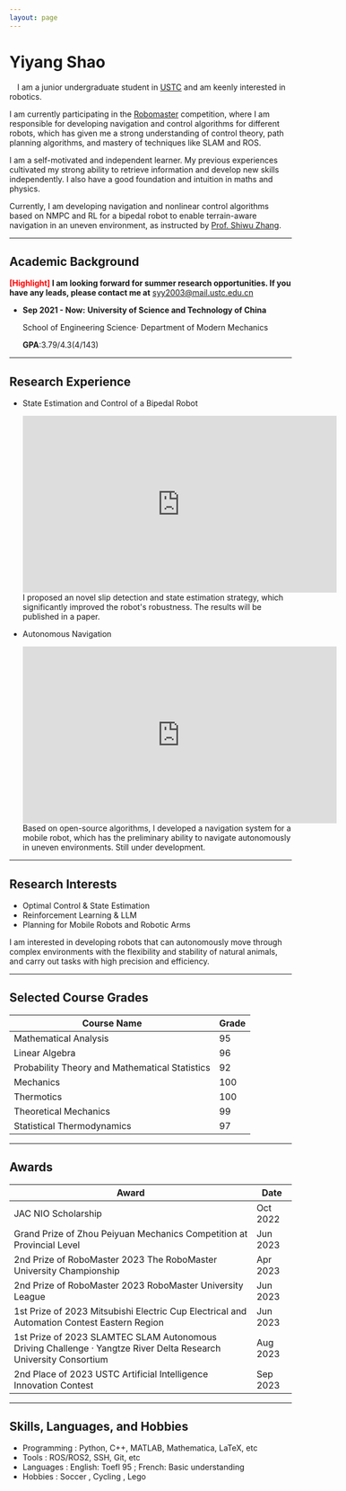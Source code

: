 ```yaml
---
layout: page
---
```


# Yiyang Shao

&ensp;&ensp;I am a junior undergraduate student in [USTC](https://en.ustc.edu.cn/) and am keenly interested in robotics.

I am currently participating in the [Robomaster](https://www.robomaster.com/en-US) competition, where I am responsible for developing navigation and control algorithms for different robots, which has given me a strong understanding of control theory, path planning algorithms, and mastery of techniques like SLAM and ROS.

I am a self-motivated and independent learner. My previous experiences cultivated my strong ability to retrieve information and develop new skills independently. I also have a good foundation and intuition in maths and physics.

Currently, I am developing navigation and nonlinear control algorithms based on NMPC and RL for a bipedal robot to enable terrain-aware navigation in an uneven environment, as instructed by [Prof. Shiwu Zhang](http://staff.ustc.edu.cn/~swzhang/).

---

## Academic Background

**<font color='red'>[Highlight]</font> I am looking forward for summer research opportunities. If you have any leads, please contact me at** <syy2003@mail.ustc.edu.cn>

- **Sep 2021 - Now:** **University of Science and Technology of China**
  
    School of Engineering Science· Department of Modern Mechanics

    **GPA**:3.79/4.3(4/143)

---

## Research Experience

- State Estimation and Control of a Bipedal Robot
  <iframe width="560" height="315" src="https://www.youtube.com/embed/4KdO7uRTI6c" title="YouTube video player" frameborder="0" allow="accelerometer; autoplay; clipboard-write; encrypted-media; gyroscope; picture-in-picture" allowfullscreen></iframe>
  I proposed an novel slip detection and state estimation strategy, which significantly improved the robot's robustness. The results will be published in a paper.

- Autonomous Navigation
  <iframe width="560" height="315" src="https://www.youtube.com/embed/mgK62YdBWW0" title="YouTube video player" frameborder="0" allow="accelerometer; autoplay; clipboard-write; encrypted-media; gyroscope; picture-in-picture" allowfullscreen></iframe>
  Based on open-source algorithms, I developed a navigation system for a mobile robot, which has the preliminary ability to navigate autonomously in uneven environments. Still under development.

---

## Research Interests

- Optimal Control & State Estimation
- Reinforcement Learning & LLM
- Planning for Mobile Robots and Robotic Arms

I am interested in developing robots that can autonomously move through complex environments with the flexibility and stability of natural animals, and carry out tasks with high precision and efficiency.

---

## Selected Course Grades

| Course Name | Grade |
|-------|------|
| Mathematical Analysis | 95 |
| Linear Algebra | 96 |
| Probability Theory and Mathematical Statistics | 92 |
| Mechanics | 100 |
| Thermotics | 100 |
| Theoretical Mechanics | 99 |
| Statistical Thermodynamics | 97 |


---

## Awards

| Award | Date |
|-------|------|
| JAC NIO Scholarship | Oct 2022 |
| Grand Prize of Zhou Peiyuan Mechanics Competition at Provincial Level | Jun 2023 |
| 2nd Prize of RoboMaster 2023 The RoboMaster University Championship | Apr 2023 |
| 2nd Prize of RoboMaster 2023 RoboMaster University League | Jun 2023 |
| 1st Prize of 2023 Mitsubishi Electric Cup Electrical and Automation Contest Eastern Region | Jun 2023 |
| 1st Prize of 2023 SLAMTEC SLAM Autonomous Driving Challenge  · Yangtze River Delta Research University Consortium | Aug 2023 |
| 2nd Place of 2023 USTC Artificial Intelligence Innovation Contest | Sep 2023 |

---

## Skills, Languages, and Hobbies

- Programming : Python, C++, MATLAB, Mathematica, LaTeX, etc 
- Tools : ROS/ROS2, SSH, Git, etc 
- Languages : English: Toefl 95 ; French: Basic understanding 
- Hobbies : Soccer , Cycling , Lego 

